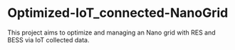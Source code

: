 # Optimized-IoT_connected-NanoGrid
This project aims to optimize and managing an Nano grid with RES and BESS via IoT collected data.
